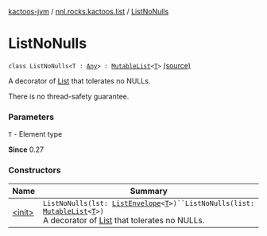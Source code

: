 [kactoos-jvm](../../index.md) / [nnl.rocks.kactoos.list](../index.md) / [ListNoNulls](./index.md)

# ListNoNulls

`class ListNoNulls<T : `[`Any`](https://kotlinlang.org/api/latest/jvm/stdlib/kotlin/-any/index.html)`> : `[`MutableList`](https://kotlinlang.org/api/latest/jvm/stdlib/kotlin.collections/-mutable-list/index.html)`<`[`T`](index.md#T)`>` [(source)](https://github.com/neonailol/kactoos/blob/master/kactoos-jvm/src/main/kotlin/nnl/rocks/kactoos/list/ListNoNulls.kt#L11)

A decorator of [List](https://kotlinlang.org/api/latest/jvm/stdlib/kotlin.collections/-list/index.html) that tolerates no NULLs.

There is no thread-safety guarantee.

### Parameters

`T` - Element type

**Since**
0.27

### Constructors

| Name | Summary |
|---|---|
| [&lt;init&gt;](-init-.md) | `ListNoNulls(lst: `[`ListEnvelope`](../-list-envelope/index.md)`<`[`T`](index.md#T)`>)``ListNoNulls(list: `[`MutableList`](https://kotlinlang.org/api/latest/jvm/stdlib/kotlin.collections/-mutable-list/index.html)`<`[`T`](index.md#T)`>)`<br>A decorator of [List](https://kotlinlang.org/api/latest/jvm/stdlib/kotlin.collections/-list/index.html) that tolerates no NULLs. |
